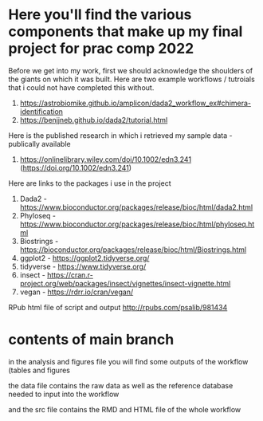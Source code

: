 # Here you'll find the various components that make up my final project for prac comp 2022 

Before we get into my work, first we should acknowledge the shoulders of the giants on which it was built. Here are two example workflows / tutroials that i could not have completed this without. 

1) https://astrobiomike.github.io/amplicon/dada2_workflow_ex#chimera-identification
2) https://benjjneb.github.io/dada2/tutorial.html

Here is the published research in which i retrieved my sample data - publically available 

1) https://onlinelibrary.wiley.com/doi/10.1002/edn3.241 (https://doi.org/10.1002/edn3.241)

Here are links to the packages i use in the project 

1) Dada2 - https://www.bioconductor.org/packages/release/bioc/html/dada2.html
2) Phyloseq - https://www.bioconductor.org/packages/release/bioc/html/phyloseq.html
3) Biostrings - https://bioconductor.org/packages/release/bioc/html/Biostrings.html
4) ggplot2 - https://ggplot2.tidyverse.org/
5) tidyverse - https://www.tidyverse.org/
6) insect - https://cran.r-project.org/web/packages/insect/vignettes/insect-vignette.html
7) vegan - https://rdrr.io/cran/vegan/


RPub html file of script and output http://rpubs.com/psalib/981434

# contents of main branch 

in the analysis and figures file you will find some outputs of the workflow (tables and figures 

the data file contains the raw data as well as the reference database needed to input into the workflow 

and the src file contains the RMD and HTML file of the whole workflow 
